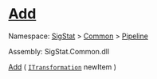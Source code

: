 # [Add](./ParallelTransformPipeline-100663502.md)

Namespace: [SigStat]() > [Common](./../../README.md) > [Pipeline](./../README.md)

Assembly: SigStat.Common.dll

[Add](./ParallelTransformPipeline-100663502.md) ( [`ITransformation`](./../../ITransformation.md) newItem )
